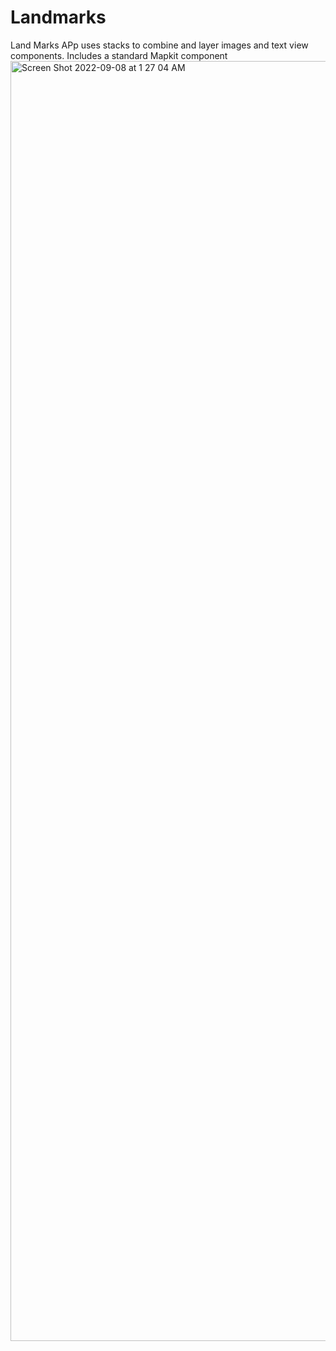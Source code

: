 # Landmarks
Land Marks APp uses stacks to combine and layer images and text view components. Includes a standard Mapkit component 
<img width="2048" alt="Screen Shot 2022-09-08 at 1 27 04 AM" src="https://user-images.githubusercontent.com/82736473/189046884-af1ddc83-3f25-404e-abd3-9a9c33444af3.png">
